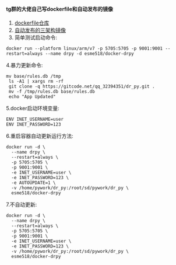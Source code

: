 #### tg群的大佬自己写dockerfile和自动发布的镜像
1. [dockerfile仓库](https://github.com/esme518/docker-drpy)
2. [自动发布的三架构镜像](https://hub.docker.com/r/esme518/docker-drpy/tags)
3. 简单测试启动命令:
```shell
docker run --platform linux/arm/v7 -p 5705:5705 -p 9001:9001 --restart=always --name drpy -d esme518/docker-drpy
```
4.暴力更新命令:
```shell
mv base/rules.db /tmp
 ls -A1 | xargs rm -rf
 git clone -q https://gitcode.net/qq_32394351/dr_py.git .
 mv -f /tmp/rules.db base/rules.db
 echo "App Updated"
```
5.docker启动环境变量:
```shell
ENV INET_USERNAME=user
ENV INET_PASSWORD=123
```
6.重启容器自动更新运行方法:
```shell
docker run -d \
  --name drpy \
  --restart=always \
  -p 5705:5705 \
  -p 9001:9001 \
  -e INET_USERNAME=user \
  -e INET_PASSWORD=123 \
  -e AUTOUPDATE=1 \
  -v /home/pywork/dr_py:/root/sd/pywork/dr_py \
  esme518/docker-drpy
```
7.不自动更新:
```shell
docker run -d \
  --name drpy \
  --restart=always \
  -p 5705:5705 \
  -p 9001:9001 \
  -e INET_USERNAME=user \
  -e INET_PASSWORD=123 \
  -v /home/pywork/dr_py:/root/sd/pywork/dr_py \
  esme518/docker-drpy
```